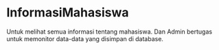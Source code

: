 # InformasiMahasiswa
Untuk melihat semua informasi tentang mahasiswa. Dan Admin bertugas untuk memonitor data-data yang disimpan di database.
